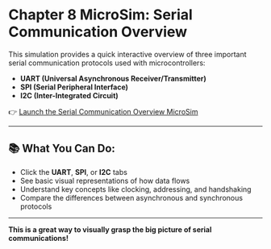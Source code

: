 # Chapter 8 MicroSim: Serial Communication Overview

This simulation provides a quick interactive overview of three important serial communication protocols used with microcontrollers:

- **UART (Universal Asynchronous Receiver/Transmitter)**
- **SPI (Serial Peripheral Interface)**
- **I2C (Inter-Integrated Circuit)**

👉 [Launch the Serial Communication Overview MicroSim](./sim/index.html)

---

## 📚 What You Can Do:

- Click the **UART**, **SPI**, or **I2C** tabs
- See basic visual representations of how data flows
- Understand key concepts like clocking, addressing, and handshaking
- Compare the differences between asynchronous and synchronous protocols

---

**This is a great way to visually grasp the big picture of serial communications!**
